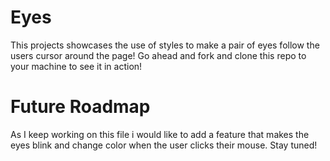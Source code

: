 # Eyes
This projects showcases the use of styles to make a pair of eyes follow the users cursor around the page!
Go ahead and fork and clone this repo to your machine to see it in action!
<h1> Future Roadmap </h1>
<p> As I keep working on this file i would like to add a feature that makes the eyes blink and change color when the user clicks their mouse. Stay tuned! </p>
